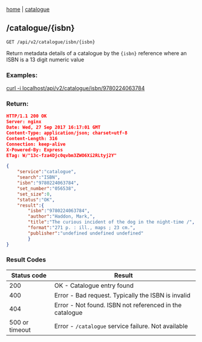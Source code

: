 [home](/home) | [catalogue](/docs/api/v2/catalogue)

## /catalogue/{isbn}

`GET /api/v2/catalogue/isbn/{isbn}`

Return metadata details of a catalogue by the `{isbn}` reference where an ISBN is a 13 digit numeric value

### Examples: 

[curl -i localhost/api/v2/catalogue/isbn/9780224063784](/api/v2/catalogue/isbn/9780224063784)


### Return:
```json
HTTP/1.1 200 OK
Server: nginx
Date: Wed, 27 Sep 2017 16:17:01 GMT
Content-Type: application/json; charset=utf-8
Content-Length: 316
Connection: keep-alive
X-Powered-By: Express
ETag: W/"13c-fza4Djc0qvbm3ZWO6Xi2RLtyj2Y"

{
    "service":"catalogue",
    "search":"ISBN",
    "isbn":"9780224063784",
    "set_number":"056538",
    "set_size":0,
    "status":"OK",
    "result":{
        "isbn":"9780224063784",
        "author":"Haddon, Mark,",
        "title":"The curious incident of the dog in the night-time /",
        "format":"271 p. : ill., maps ; 23 cm.",
        "publisher":"undefined undefined undefined"
        }
}
```

### Result Codes
Status code|Result
---|---
200|OK - Catalogue entry found
400|Error - Bad request. Typically the ISBN is invalid
404|Error - Not found. ISBN not referenced in the catalogue
500 or timeout|Error - `/catalogue` service failure. Not available
